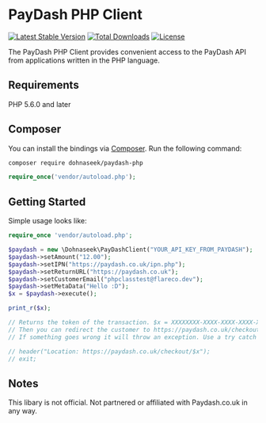 # PayDash PHP Client

[![Latest Stable Version](https://poser.pugx.org/dohnaseek/paydash-php/v/stable.svg)](https://packagist.org/packages/dohnaseek/paydash-php)
[![Total Downloads](https://poser.pugx.org/dohnaseek/paydash-php/downloads.svg)](https://packagist.org/packages/dohnaseek/paydash-php)
[![License](https://poser.pugx.org/dohnaseek/paydash-php/license.svg)](https://packagist.org/packages/dohnaseek/paydash-php)

The PayDash PHP Client provides convenient access to the PayDash API from applications written in the PHP language.

## Requirements

PHP 5.6.0 and later

## Composer

You can install the bindings via [Composer](http://getcomposer.org/). Run the following command:

```bash
composer require dohnaseek/paydash-php
```

```php
require_once('vendor/autoload.php');
```

## Getting Started

Simple usage looks like:

```php
require_once 'vendor/autoload.php';

$paydash = new \Dohnaseek\PayDashClient("YOUR_API_KEY_FROM_PAYDASH");
$paydash->setAmount("12.00");
$paydash->setIPN("https://paydash.co.uk/ipn.php");
$paydash->setReturnURL("https://paydash.co.uk");
$paydash->setCustomerEmail("phpclasstest@flareco.dev");
$paydash->setMetaData("Hello :D");
$x = $paydash->execute();

print_r($x);

// Returns the token of the transaction. $x = XXXXXXXX-XXXX-XXXX-XXXX-XXXXXXXXXX
// Then you can redirect the customer to https://paydash.co.uk/checkout/{token}
// If something goes wrong it will throw an exception. Use a try catch block for better usage.

// header("Location: https://paydash.co.uk/checkout/$x");
// exit;

```

## Notes

This libary is not official.
Not partnered or affiliated with Paydash.co.uk in any way.

[composer]: https://getcomposer.org/
[paydash]: https://paydash.co.uk
